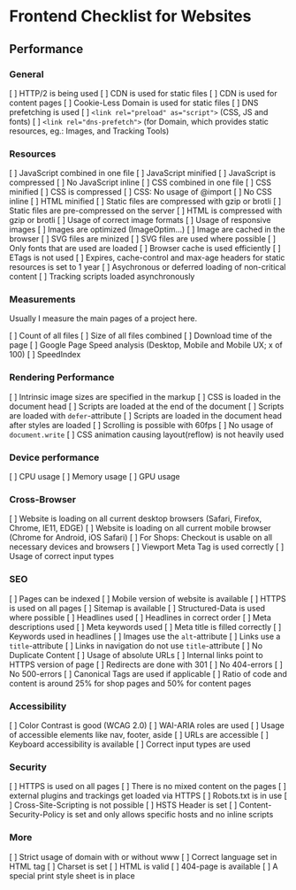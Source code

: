 # Frontend Checklist for Websites

## Performance

### General

[ ] HTTP/2 is being used
[ ] CDN is used for static files
[ ] CDN is used for content pages
[ ] Cookie-Less Domain is used for static files
[ ] DNS prefetching is used
  [ ] `<link rel="preload" as="script">` (CSS, JS and fonts)
  [ ] `<link rel="dns-prefetch">` (for Domain, which provides static resources, eg.: Images, and Tracking Tools)

### Resources

[ ] JavaScript combined in one file
[ ] JavaScript minified
[ ] JavaScript is compressed
[ ] No JavaScript inline
[ ] CSS combined in one file
[ ] CSS minified
[ ] CSS is compressed
[ ] CSS: No usage of @import
[ ] No CSS inline
[ ] HTML minified
[ ] Static files are compressed with gzip or brotli
[ ] Static files are pre-compressed on the server
[ ] HTML is compressed with gzip or brotli
[ ] Usage of correct image formats
[ ] Usage of responsive images
[ ] Images are optimized (ImageOptim…)
[ ] Image are cached in the browser
[ ] SVG files are minized
[ ] SVG files are used where possible
[ ] Only fonts that are used are loaded
[ ] Browser cache is used efficiently
[ ] ETags is not used
[ ] Expires, cache-control and max-age headers for static resources is set to 1 year
[ ] Asychronous or deferred loading of non-critical content
[ ] Tracking scripts loaded asynchronously

### Measurements

Usually I measure the main pages of a project here.

[ ] Count of all files
[ ] Size of all files combined
[ ] Download time of the page
[ ] Google Page Speed analysis (Desktop, Mobile and Mobile UX; x of 100)
[ ] SpeedIndex

### Rendering Performance

[ ] Intrinsic image sizes are specified in the markup
[ ] CSS is loaded in the document head
[ ] Scripts are loaded at the end of the document
[ ] Scripts are loaded with `defer`-attribute
[ ] Scripts are loaded in the document head after styles are loaded
[ ] Scrolling is possible with 60fps
[ ] No usage of `document.write`
[ ] CSS animation causing layout(reflow) is not heavily used

### Device performance

[ ] CPU usage
[ ] Memory usage
[ ] GPU usage

### Cross-Browser

[ ] Website is loading on all current desktop browsers (Safari, Firefox, Chrome, IE11, EDGE)
[ ] Website is loading on all current mobile browser (Chrome for Android, iOS Safari)
[ ] For Shops: Checkout is usable on all necessary devices and browsers
[ ] Viewport Meta Tag is used correctly
[ ] Usage of correct input types

### SEO

[ ] Pages can be indexed
[ ] Mobile version of website is available
[ ] HTTPS is used on all pages
[ ] Sitemap is available
[ ] Structured-Data is used where possible
[ ] Headlines used
[ ] Headlines in correct order
[ ] Meta descriptions used
[ ] Meta keywords used
[ ] Meta title is filled correctly
[ ] Keywords used in headlines
[ ] Images use the `alt`-attribute
[ ] Links use a `title`-attribute
[ ] Links in navigation do not use `title`-attribute
[ ] No Duplicate Content
[ ] Usage of absolute URLs
[ ] Internal links point to HTTPS version of page
[ ] Redirects are done with 301
[ ] No 404-errors
[ ] No 500-errors
[ ] Canonical Tags are used if applicable
[ ] Ratio of code and content is around 25% for shop pages and 50% for content pages

### Accessibility

[ ] Color Contrast is good (WCAG 2.0)
[ ] WAI-ARIA roles are used
[ ] Usage of accessible elements like nav, footer, aside
[ ] URLs are accessible
[ ] Keyboard accessibility is available
[ ] Correct input types are used

### Security

[ ] HTTPS is used on all pages
[ ] There is no mixed content on the pages
[ ] external plugins and trackings get loaded via HTTPS
[ ] Robots.txt is in use
[ ] Cross-Site-Scripting is not possible
[ ] HSTS Header is set
[ ] Content-Security-Policy is set and only allows specific hosts and no inline scripts

### More

[ ] Strict usage of domain with or without www
[ ] Correct language set in HTML tag
[ ] Charset is set
[ ] HTML is valid
[ ] 404-page is available
[ ] A special print style sheet is in place
